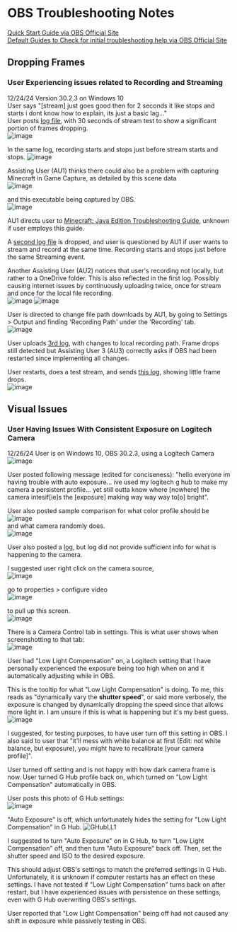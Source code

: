 # OBS Troubleshooting Notes
[Quick Start Guide via OBS Official Site](https://obsproject.com/kb/quick-start-guide)  
[Default Guides to Check for initial troubleshooting help via OBS Official Site](https://obsproject.com/kb/category/2)

## Dropping Frames 
### User Experiencing issues related to Recording and Streaming
12/24/24 Version 30.2.3 on Windows 10  
User says "[stream] just goes good then for 2 seconds it like stops and starts i dont know how to explain, its just a basic lag..."  
User posts [log file](https://obsproject.com/logs/5lXOpH3kILrSQWA8), with 30 seconds of stream test to show a significant portion of frames dropping.  
![image](https://github.com/user-attachments/assets/08bd2e46-805f-49ae-9f9d-79a2f583709b)  

In the same log, recording starts and stops just before stream starts and stops.
![image](https://github.com/user-attachments/assets/cbe82504-d79e-4656-8047-dca3c8bfb28c)  
  
Assisting User (AU1) thinks there could also be a problem with capturing Minecraft in Game Capture, as detailed by this scene data  
![image](https://github.com/user-attachments/assets/dbdd4208-8a03-4c50-a7ce-48d80f85578e)

and this executable being captured by OBS.  
![image](https://github.com/user-attachments/assets/220e9a02-f331-4460-94f6-dfe9d5e7fd65)

AU1 directs user to [Minecraft: Java Edition Troubleshooting Guide](https://obsproject.com/kb/minecraft-java-edition-troubleshooting), unknown if user employs this guide.  
  
A [second log file](https://obsproject.com/logs/gY2JCmuo0h23tXCm) is dropped, and user is questioned by AU1 if user wants to stream and record at the same time. Recording starts and stops just before the same Streaming event.
  
Another Assisting User (AU2) notices that user's recording not locally, but rather to a OneDrive folder. This is also reflected in the first log. Possibly causing internet issues by continuously uploading twice,
once for stream and once for the local file recording.  
![image](https://github.com/user-attachments/assets/60de516b-ada6-42d8-bf4a-93f0c83933fb) ![image](https://github.com/user-attachments/assets/7ac3e41f-6f3e-4402-b10c-8688e0bd113b)

User is directed to change file path downloads by AU1, by going to Settings > Output and finding 'Recording Path' under the 'Recording' tab.  
![image](https://github.com/user-attachments/assets/29b42d0b-9541-425f-96e8-506fdc8bc490)

User uploads [3rd log](https://obsproject.com/logs/uFwZHdSoviOqMwVO), with changes to local recording path. Frame drops still detected but Assisting User 3 (AU3) correctly asks if OBS had been restarted since implementing all changes.

User restarts, does a test stream, and sends [this log](https://obsproject.com/logs/OpBiBNrPvOc58QIH), showing little frame drops.  
![image](https://github.com/user-attachments/assets/e50ed375-4d19-4563-95df-d732bd3dd8ae)

## Visual Issues  
### User Having Issues With Consistent Exposure on Logitech Camera  
12/26/24 User is on Windows 10, OBS 30.2.3, using a Logitech Camera  
![image](https://github.com/user-attachments/assets/8dde405f-a31d-4a8f-9b07-350386599976)

User posted following message (edited for conciseness): "hello everyone im having trouble with auto exposure... ive used my logitech g hub to make my camera a persistent profile... yet still outta know where [nowhere] the camera intesif[ie]s the [exposure] making way way way to[o] bright".  

User also posted sample comparison for what color profile should be    
![image](https://github.com/user-attachments/assets/af5b22e1-f490-4a5b-97ad-fd2f34b8bc45)  
and what camera randomly does.  
![image](https://github.com/user-attachments/assets/1fbc4216-7d6c-4485-ba37-b07ca45ba7f4)  

User also posted a [log](https://obsproject.com/logs/MC5NpiO14XL2MzA3), but log did not provide sufficient info for what is happening to the camera.  

I suggested user right click on the camera source,  
![image](https://github.com/user-attachments/assets/c07cc99b-2178-41a3-ad45-c87d0a513f2b)  
  
go to properties > configure video  
![image](https://github.com/user-attachments/assets/77d4e2d5-e8df-4ce7-a210-76766002ef0c)  

to pull up this screen.  
![image](https://github.com/user-attachments/assets/1566ed8c-f9af-428a-aaf1-79f90c04e01c)  

There is a Camera Control tab in settings. This is what user shows when screenshotting to that tab:  
![image](https://github.com/user-attachments/assets/341f55a2-aaeb-4fca-863f-a90a476db222)    

User had "Low Light Compensation" on, a Logitech setting that I have personally experienced the exposure being too high when on and it automatically adjusting while in OBS.  
  
This is the tooltip for what "Low Light Compensation" is doing. To me, this reads as "dynamically vary the **shutter speed**", or said more verbosely, the exposure is changed by dynamically dropping the speed since that allows more light in. I am unsure if this is what is happening but it's my best guess.  
![image](https://github.com/user-attachments/assets/23a09b43-668e-4a7e-acb9-3a064e4cf6b0)  
  
I suggested, for testing purposes, to have user turn off this setting in OBS. I also said to user that "it'll mess with white balance at first (Edit: not white balance, but exposure), you might have to recalibrate [your camera profile]".  

User turned off setting and is not happy with how dark camera frame is now. User turned G Hub profile back on, which turned on "Low Light Compensation" automatically in OBS.  

User posts this photo of G Hub settings:  
![image](https://github.com/user-attachments/assets/70185040-1948-4939-8616-601f22b27057)  

"Auto Exposure" is off, which unfortunately hides the setting for "Low Light Compensation" in G Hub. 
![GHubLL1](https://github.com/user-attachments/assets/f3dbd0a7-067c-47d8-ba93-4b2b45ce3ca9)  

I suggested to turn "Auto Exposure" on in G Hub, to turn "Low Light Compensation" off, and then turn "Auto Exposure" back off. Then, set the shutter speed and ISO to the desired exposure.  

This should adjust OBS's settings to match the preferred settings in G Hub. Unfortunately, it is unknown if computer restarts has an effect on these settings. I have not tested if "Low Light Compensation" turns back on after restart, but I have experienced issues with persistence on these settings, even with G Hub overwriting OBS's settings.  

User reported that "Low Light Compensation" being off had not caused any shift in exposure while passively testing in OBS. 
